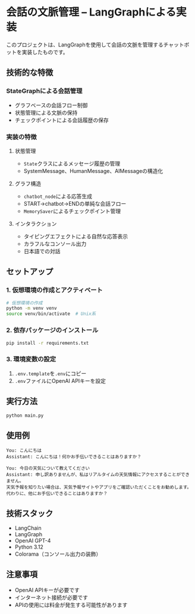 # 会話の文脈管理 – LangGraphによる実装

このプロジェクトは、LangGraphを使用して会話の文脈を管理するチャットボットを実装したものです。

## 技術的な特徴

### StateGraphによる会話管理
- グラフベースの会話フロー制御
- 状態管理による文脈の保持
- チェックポイントによる会話履歴の保存

### 実装の特徴
1. 状態管理
   - `State`クラスによるメッセージ履歴の管理
   - SystemMessage、HumanMessage、AIMessageの構造化

2. グラフ構造
   - `chatbot_node`による応答生成
   - START→chatbot→ENDの単純な会話フロー
   - `MemorySaver`によるチェックポイント管理

3. インタラクション
   - タイピングエフェクトによる自然な応答表示
   - カラフルなコンソール出力
   - 日本語での対話

## セットアップ

### 1. 仮想環境の作成とアクティベート
```bash
# 仮想環境の作成
python -m venv venv
source venv/bin/activate  # Unix系
```

### 2. 依存パッケージのインストール
```bash
pip install -r requirements.txt
```

### 3. 環境変数の設定
1. `.env.template`を`.env`にコピー
2. `.env`ファイルにOpenAI APIキーを設定

## 実行方法
```bash
python main.py
```

## 使用例

```
You: こんにちは
Assistant: こんにちは！何かお手伝いできることはありますか？

You: 今日の天気について教えてください
Assistant: 申し訳ありませんが、私はリアルタイムの天気情報にアクセスすることができません。
天気予報を知りたい場合は、天気予報サイトやアプリをご確認いただくことをお勧めします。
代わりに、他にお手伝いできることはありますか？
```

## 技術スタック

- LangChain
- LangGraph
- OpenAI GPT-4
- Python 3.12
- Colorama（コンソール出力の装飾）

## 注意事項

- OpenAI APIキーが必要です
- インターネット接続が必要です
- APIの使用には料金が発生する可能性があります 